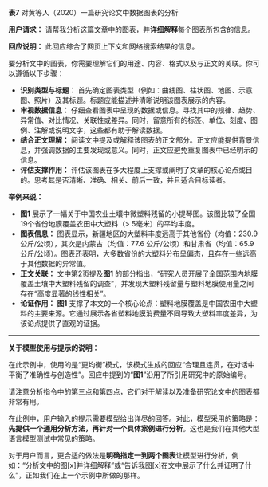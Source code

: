**表7** 对黄等人（2020）一篇研究论文中数据图表的分析

**用户请求：** 请帮我分析这篇文章中的图表，并**详细解释**每个图表所包含的信息。

**回应说明：** 此回应综合了网页上下文和网络搜索结果的信息。

要分析文中的图表，你需要理解它们的用途、内容、格式以及与正文的关联。你可以遵循以下步骤：

*   **识别类型与标题：** 首先确定图表类型（例如：曲线图、柱状图、地图、示意图、照片）及其标题。标题应能描述并清晰说明该图表展示的内容。
*   **审视数据信息：** 仔细查看图表中呈现的数据或信息。寻找其中的规律、趋势、异常值、对比情况、关联性或差异。同时，留意所有的标签、单位、刻度、图例、注解或说明文字，这些都有助于解读数据。
*   **结合正文理解：** 阅读文中提及或解释该图表的正文部分。正文应能提供背景信息，并强调数据的主要发现或意义。同时，正文应避免重复图表中已经明示的信息。
*   **评估支撑作用：** 评估该图表在多大程度上支撑或阐明了文章的核心论点或目的。思考其是否清晰、准确、相关、前后一致，并且适合目标读者。

**举例来说：**

*   **图1** 展示了一幅关于中国农业土壤中微塑料残留的小提琴图。该图比较了全国19个省份地膜覆盖农田中大塑料（> 5毫米）的平均丰度。
*   **图表信息：** 图表显示，新疆地区的大塑料丰度远高于其他省份（均值：230.9 公斤/公顷），其次是内蒙古（均值：77.6 公斤/公顷）和甘肃省（均值：65.9 公斤/公顷）。图表还表明，大多数省份的大塑料分布呈偏态，且存在一些远高于其他数据的异常值。
*   **正文关联：** 文中第2页提及**图1** 的部分指出，“研究人员开展了全国范围内地膜覆盖土壤中大塑料残留的调查”，并发现大塑料残留量与塑料地膜使用量之间存在“高度显著的线性相关”。
*   **论证作用：** **图1** 支撑了本文的一个核心论点：塑料地膜覆盖是中国农田中大塑料的主要来源。它通过展示各省塑料地膜消费量不同导致大塑料丰度差异，为该论点提供了直观的证据。

---

**关于模型使用与提示的说明：**

在此示例中，使用的是“更均衡”模式，该模式生成的回应“合理且连贯，在对话中平衡了准确性与创造性”。回应中提到的“**图1**”沿用了所引用研究中的原始编号。

请注意分析指令中的第三点和第四点，它们对于解读以及准备研究论文中的图表都非常有用。

在此例中，用户输入的提示需要模型给出详尽的回答。对此，模型采用的策略是：**先提供一个通用分析方法，再针对一个具体案例进行分析**。这也是我们在其他大型语言模型测试中常见的策略。

对于用户而言，更合适的做法是**明确指定一到两个图表**让模型进行分析，例如：“分析文中的图[x]并详细解释”或“告诉我图[x]在文中展示了什么并证明了什么”，正如我们在上一个示例中所做的那样。
